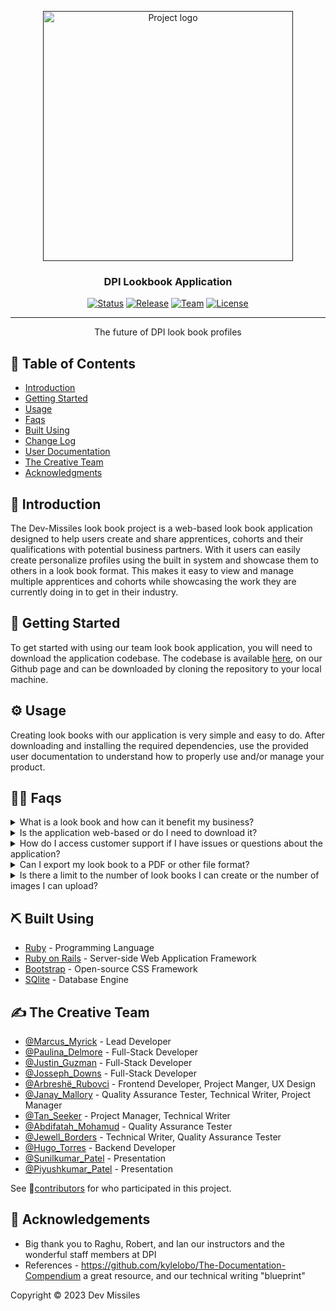 <p align="center">
  <a href="" rel="noopener">
 <img width=400px height=400px src="https://media.licdn.com/dms/image/C4E0BAQG0-h4MuJHSjQ/company-logo_200_200/0/1641566617786?e=1687996800&v=beta&t=P_rcpbW0FtnMatNCA1_uyxtKZzDUmPBeEfI9z1zTxjQ" alt="Project logo"></a>
</p>

<h3 align="center">DPI Lookbook Application</h3>

<div align="center">

  [![Status](https://img.shields.io/badge/Status-Active-success.svg)](https://github.com/dev-missles)
  [![Release](https://img.shields.io/badge/Pre--Release-v1.0.0a-blue)](/changelog.md)
  [![Team](https://img.shields.io/badge/Team-DEV_MISSILES-blueviolet.svg)](#authors)
  [![License](https://img.shields.io/static/v1?label=License&message=CC-BY-4.0&color=red)](/license.md)
 
</div>

---

<p align="center"> The future of DPI look book profiles
    <br> 
</p>

## 📝 Table of Contents
- [Introduction](#introduction)
- [Getting Started](#getting_started)
- [Usage](#usage)
- [Faqs](#faqs)
- [Built Using](#built_using)
- [Change Log](/changelog.md)
- [User Documentation](/userdoc.md)
- [The Creative Team](#authors)
- [Acknowledgments](#acknowledgement)
<!---Features?-->

## 🧐 Introduction <a name = "Introduction"></a>
The Dev-Missiles look book project is a web-based look book application designed to help users create and share apprentices, cohorts and their qualifications with potential business partners. With it users can easily create personalize profiles using the built in system and showcase them to others in a look book format. This makes it easy to view and manage multiple apprentices and cohorts while showcasing the work they are currently doing in to get in their industry.

## 🏁 Getting Started <a name = "getting_started"></a>
To get started with using our team look book application, you will need to download the application codebase. The codebase is available [here](https://github.com/dev-missles/lookbook), on our Github page and can be downloaded by cloning the repository to your local machine.

## ⚙️ Usage <a name="usage"></a>
Creating look books with our application is very simple and easy to do. After downloading and installing the required dependencies, use the provided user documentation to understand how to properly use and/or manage your product.

## 🙋‍♂️ Faqs <a name="faqs"></a>

<details>
<summary>What is a look book and how can it benefit my business?</summary>
<br>
A look book is a collection of information that showcases the apprentices and cohorts journey into tech. It contains various information about the apprentices such as background, technical skills, education and how they are progressing. It can benefit your business by presenting your products(the apprentices) or cohorts in a visually appealing way, and can be used for marketing purposes.
</details>

<details>
<summary>Is the application web-based or do I need to download it?</summary>
<br>
To get started with using our team look book application, you will need to download the application codebase. The codebase is available [here](google.com), on our Github page and can be downloaded by cloning the repository to your local machine.
</details>

<details>
<summary>How do I access customer support if I have issues or questions about the application?</summary>
<br>
Please contact us directly at our email here (supportus@devmissiles.com) if you have any issues or questions.
</details>

<details>
<summary>Can I export my look book to a PDF or other file format?</summary>
<br>
Our dev team is working tirelessly, and while that's not a feature we have now, there's a possibly for that in the future... let me go ask though.
</details>

<details>
<summary>Is there a limit to the number of look books I can create or the number of images I can upload?</summary>
<br>
You can create as many images and look books profiles as you want, for now though you're limited to only 10 cohorts.
</details>

## ⛏️ Built Using <a name = "built_using"></a>
- [Ruby](https://www.ruby-lang.org/en/documentation/) - Programming Language
- [Ruby on Rails](https://rubyonrails.org/) - Server-side Web Application Framework
- [Bootstrap](https://getbootstrap.com/docs/5.3/getting-started/introduction/) - Open-source CSS Framework 
- [SQlite](https://sqlite.org/docs.html) - Database Engine 

## ✍️ The Creative Team <a name = "authors"></a>
- [@Marcus_Myrick](https://github.com/MarcusJMyrick) - Lead Developer
- [@Paulina_Delmore](https://github.com/pdelmore) - Full-Stack Developer
- [@Justin_Guzman](https://github.com/Justin-Guzman) - Full-Stack Developer
- [@Josseph_Downs](https://github.com/jdowns525) - Full-Stack Developer
- [@Arbreshë_Rubovci](https://github.com/arbresharubovci) - Frontend Developer, Project Manger, UX Design
- [@Janay_Mallory](https://github.com/JMALL2) - Quality Assurance Tester, Technical Writer, Project Manager
- [@Tan_Seeker](https://github.com/tansakeer) - Project Manager, Technical Writer
- [@Abdifatah_Mohamud](https://github.com/mmfatah) - Quality Assurance Tester
- [@Jewell_Borders](https://github.com/CodeUpJewell) - Technical Writer, Quality Assurance Tester
- [@Hugo_Torres](https://github.com/htorres4787) - Backend Developer
- [@Sunilkumar_Patel](https://github.com/sunilkumar-techprep) - Presentation
- [@Piyushkumar_Patel](https://github.com/prpdpigithub) - Presentation

See 🚀[contributors](https://github.com/dev-missles/lookbook) for who participated in this project.

## 🎉 Acknowledgements <a name = "acknowledgement"></a>
- Big thank you to Raghu, Robert, and Ian our instructors and the wonderful staff members at DPI
- References - https://github.com/kylelobo/The-Documentation-Compendium a great resource, and our technical writing "blueprint"
<!-- Decide what to putInspiration - Maybe we need maybe we dont? -->

Copyright © 2023 Dev Missiles
